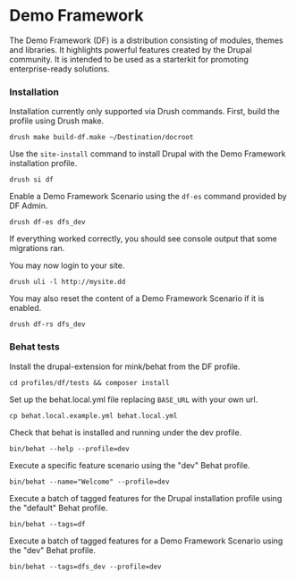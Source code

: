 # Demo Framework

The Demo Framework (DF) is a distribution consisting of modules, themes and libraries. It highlights powerful features created by the Drupal community. It is intended to be used as a starterkit for promoting enterprise-ready solutions.

### Installation

Installation currently only supported via Drush commands. First, build the profile using Drush make.

  ``drush make build-df.make ~/Destination/docroot``

Use the ``site-install`` command to install Drupal with the Demo Framework installation profile.

  ``drush si df``

Enable a Demo Framework Scenario using the ``df-es`` command provided by DF Admin.

  ``drush df-es dfs_dev``

If everything worked correctly, you should see console output that some migrations ran.

You may now login to your site.

  ``drush uli -l http://mysite.dd``

You may also reset the content of a Demo Framework Scenario if it is enabled.

  ``drush df-rs dfs_dev``

### Behat tests

Install the drupal-extension for mink/behat from the DF profile.

  ``cd profiles/df/tests && composer install``

Set up the behat.local.yml file replacing ``BASE_URL`` with your own url.

  ``cp behat.local.example.yml behat.local.yml``

Check that behat is installed and running under the dev profile.

  ``bin/behat --help --profile=dev``

Execute a specific feature scenario using the "dev" Behat profile.

  ``bin/behat --name="Welcome" --profile=dev``

Execute a batch of tagged features for the Drupal installation profile using the "default" Behat profile.

  ``bin/behat --tags=df``

Execute a batch of tagged features for a Demo Framework Scenario using the "dev" Behat profile.

  ``bin/behat --tags=dfs_dev --profile=dev``
